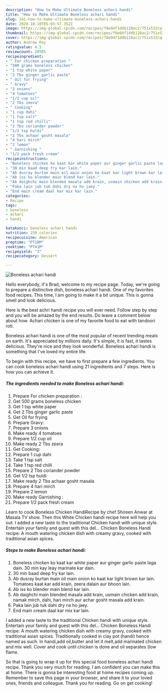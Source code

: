 ```yaml
---
description: "How to Make Ultimate Boneless achari handi"
title: "How to Make Ultimate Boneless achari handi"
slug: 241-how-to-make-ultimate-boneless-achari-handi
date: 2020-10-18T05:03:57.352Z
image: https://img-global.cpcdn.com/recipes/f8e94f1ddb128ac2/751x532cq70/boneless-achari-handi-recipe-main-photo.jpg
thumbnail: https://img-global.cpcdn.com/recipes/f8e94f1ddb128ac2/751x532cq70/boneless-achari-handi-recipe-main-photo.jpg
cover: https://img-global.cpcdn.com/recipes/f8e94f1ddb128ac2/751x532cq70/boneless-achari-handi-recipe-main-photo.jpg
author: Andrew Ray
ratingvalue: 4.5
reviewcount: 20505
recipeingredient:
- " For chicken preparation "
- "500 grams boneless chicken"
- "1 tsp white paper"
- "2 Tbs ginger garlic paste"
- " Oil for frying"
- " Gravy"
- "3 onions"
- "4 tomatoes"
- "1/2 cup oil"
- "2 Tbs zeera"
- " Cooking"
- "1 cup dahi"
- "1 tsp salt"
- "1 tsp red chilli"
- "2 Tbs coriander powder"
- "1/2 tsp huldi"
- "2 Tbs achaar gosht masala"
- "4 hari mirch"
- "2 lemon"
- " Garnishing "
- "1/2 pack fresh cream"
recipeinstructions:
- "Boneless chicken ko kaat kar white paper aur ginger garlic paste laga dain. 30 min kay leay marinate kar dain."
- "30 min baad deep fry kar lain."
- "Ab dusray burtan main oil main onion ko kaat kar light brown kar lain. Tomatoes kaat kar add krain, zeera dalain aur bhoon lain."
- "Ab iss ko blender main blend kar lain."
- "Ab daighchi main blended masala add krain, usmain chicken add krain, namak mirch, dahi, hari mirch aur achar gosht masala add krain."
- "Paka lain jub tuk dahi dry na ho jaey."
- "End main cream daal kar mix kar lain."
categories:
- Recipe
tags:
- boneless
- achari
- handi

katakunci: boneless achari handi 
nutrition: 259 calories
recipecuisine: American
preptime: "PT18M"
cooktime: "PT41M"
recipeyield: "3"
recipecategory: Dessert

---
```



![Boneless achari handi](https://img-global.cpcdn.com/recipes/f8e94f1ddb128ac2/751x532cq70/boneless-achari-handi-recipe-main-photo.jpg)

Hello everybody, it's Brad, welcome to my recipe page. Today, we're going to prepare a distinctive dish, boneless achari handi. One of my favorites food recipes. This time, I am going to make it a bit unique. This is gonna smell and look delicious.

Here is the best achri handi recipe you will ever need. Follow step by step and you will be amazed by the end results. Do leave a comment below about how. Achari chicken is one of my favorite food to eat with tandoori roti.

Boneless achari handi is one of the most popular of recent trending meals on earth. It's appreciated by millions daily. It's simple, it is fast, it tastes delicious. They're nice and they look wonderful. Boneless achari handi is something that I've loved my entire life.


To begin with this recipe, we have to first prepare a few ingredients. You can cook boneless achari handi using 21 ingredients and 7 steps. Here is how you can achieve it.

<!--inarticleads1-->

##### The ingredients needed to make Boneless achari handi:

1. Prepare  For chicken preparation :
1. Get 500 grams boneless chicken
1. Get 1 tsp white paper
1. Get 2 Tbs ginger garlic paste
1. Get  Oil for frying
1. Prepare  Gravy:
1. Prepare 3 onions
1. Make ready 4 tomatoes
1. Prepare 1/2 cup oil
1. Make ready 2 Tbs zeera
1. Get  Cooking:
1. Prepare 1 cup dahi
1. Take 1 tsp salt
1. Take 1 tsp red chilli
1. Prepare 2 Tbs coriander powder
1. Get 1/2 tsp huldi
1. Make ready 2 Tbs achaar gosht masala
1. Prepare 4 hari mirch
1. Prepare 2 lemon
1. Make ready  Garnishing :
1. Prepare 1/2 pack fresh cream


Learn to cook Boneless Chicken HandiRecipe by chef Shireen Anwar at Masala TV show. Then this White Chicken handi recipe here will help you out. I added a new taste to the traditional Chicken handi with unique style. Entertain your family and guest with this del… Chicken Boneless Handi recipe: A mouth watering chicken dish with creamy gravy, cooked with traditional asian spices. 

<!--inarticleads2-->

##### Steps to make Boneless achari handi:

1. Boneless chicken ko kaat kar white paper aur ginger garlic paste laga dain. 30 min kay leay marinate kar dain.
1. 30 min baad deep fry kar lain.
1. Ab dusray burtan main oil main onion ko kaat kar light brown kar lain. Tomatoes kaat kar add krain, zeera dalain aur bhoon lain.
1. Ab iss ko blender main blend kar lain.
1. Ab daighchi main blended masala add krain, usmain chicken add krain, namak mirch, dahi, hari mirch aur achar gosht masala add krain.
1. Paka lain jub tuk dahi dry na ho jaey.
1. End main cream daal kar mix kar lain.


I added a new taste to the traditional Chicken handi with unique style. Entertain your family and guest with this del… Chicken Boneless Handi recipe: A mouth watering chicken dish with creamy gravy, cooked with traditional asian spices. Traditionally cooked in clay pot (handi) hence named as such. In handi,add oil,butter and let it melt,add marinated chicken and mix well. Cover and cook until chicken is done and oil separates (low flame. 

So that is going to wrap it up for this special food boneless achari handi recipe. Thank you very much for reading. I am confident you can make this at home. There is gonna be interesting food at home recipes coming up. Remember to save this page in your browser, and share it to your loved ones, friends and colleague. Thank you for reading. Go on get cooking!
